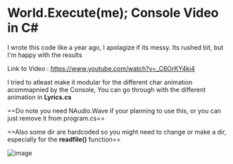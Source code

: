 # World.Execute(me); Console Video in C#



I wrote this code like a year ago, I apolagize if its messy. Its rushed bit, but I'm happy with the results

Link to Video : https://www.youtube.com/watch?v=_C6OrKY4ki4

I tried to atleast make it modular for the different char animation acommapnied by the Console, You can go through with
the different animation in **Lyrics.cs**

==Do note you need NAudio.Wave if your planning to use this, or you can just remove it from program.cs==

==Also some dir are hardcoded so you might need to change or make a dir, especially for the **readfile()** function==

![image](https://github.com/user-attachments/assets/2ceb5aba-d19a-4d55-882b-bf86d7ae071e)
